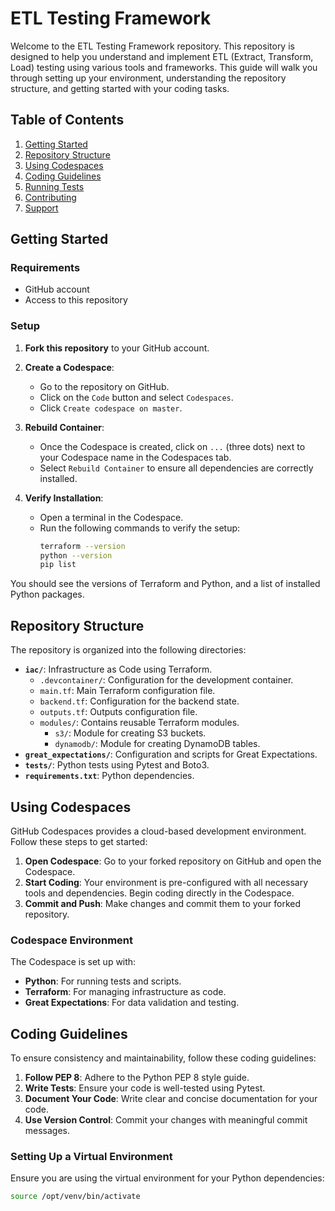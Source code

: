 # ETL Testing Framework

Welcome to the ETL Testing Framework repository. This repository is designed to help you understand and implement ETL (Extract, Transform, Load) testing using various tools and frameworks. This guide will walk you through setting up your environment, understanding the repository structure, and getting started with your coding tasks.

## Table of Contents

1. [Getting Started](#getting-started)
2. [Repository Structure](#repository-structure)
3. [Using Codespaces](#using-codespaces)
4. [Coding Guidelines](#coding-guidelines)
5. [Running Tests](#running-tests)
6. [Contributing](#contributing)
7. [Support](#support)

## Getting Started

### Requirements

- GitHub account
- Access to this repository

### Setup

1. **Fork this repository** to your GitHub account.
2. **Create a Codespace**:
   - Go to the repository on GitHub.
   - Click on the `Code` button and select `Codespaces`.
   - Click `Create codespace on master`.

3. **Rebuild Container**:
   - Once the Codespace is created, click on `...` (three dots) next to your Codespace name in the Codespaces tab.
   - Select `Rebuild Container` to ensure all dependencies are correctly installed.

4. **Verify Installation**:
   - Open a terminal in the Codespace.
   - Run the following commands to verify the setup:
     ```bash
     terraform --version
     python --version
     pip list
     ```

You should see the versions of Terraform and Python, and a list of installed Python packages.

## Repository Structure

The repository is organized into the following directories:

- **`iac/`**: Infrastructure as Code using Terraform.
  - `.devcontainer/`: Configuration for the development container.
  - `main.tf`: Main Terraform configuration file.
  - `backend.tf`: Configuration for the backend state.
  - `outputs.tf`: Outputs configuration file.
  - `modules/`: Contains reusable Terraform modules.
    - `s3/`: Module for creating S3 buckets.
    - `dynamodb/`: Module for creating DynamoDB tables.
- **`great_expectations/`**: Configuration and scripts for Great Expectations.
- **`tests/`**: Python tests using Pytest and Boto3.
- **`requirements.txt`**: Python dependencies.

## Using Codespaces

GitHub Codespaces provides a cloud-based development environment. Follow these steps to get started:

1. **Open Codespace**: Go to your forked repository on GitHub and open the Codespace.
2. **Start Coding**: Your environment is pre-configured with all necessary tools and dependencies. Begin coding directly in the Codespace.
3. **Commit and Push**: Make changes and commit them to your forked repository.

### Codespace Environment

The Codespace is set up with:
- **Python**: For running tests and scripts.
- **Terraform**: For managing infrastructure as code.
- **Great Expectations**: For data validation and testing.

## Coding Guidelines

To ensure consistency and maintainability, follow these coding guidelines:

1. **Follow PEP 8**: Adhere to the Python PEP 8 style guide.
2. **Write Tests**: Ensure your code is well-tested using Pytest.
3. **Document Your Code**: Write clear and concise documentation for your code.
4. **Use Version Control**: Commit your changes with meaningful commit messages.

### Setting Up a Virtual Environment

Ensure you are using the virtual environment for your Python dependencies:

```bash
source /opt/venv/bin/activate
